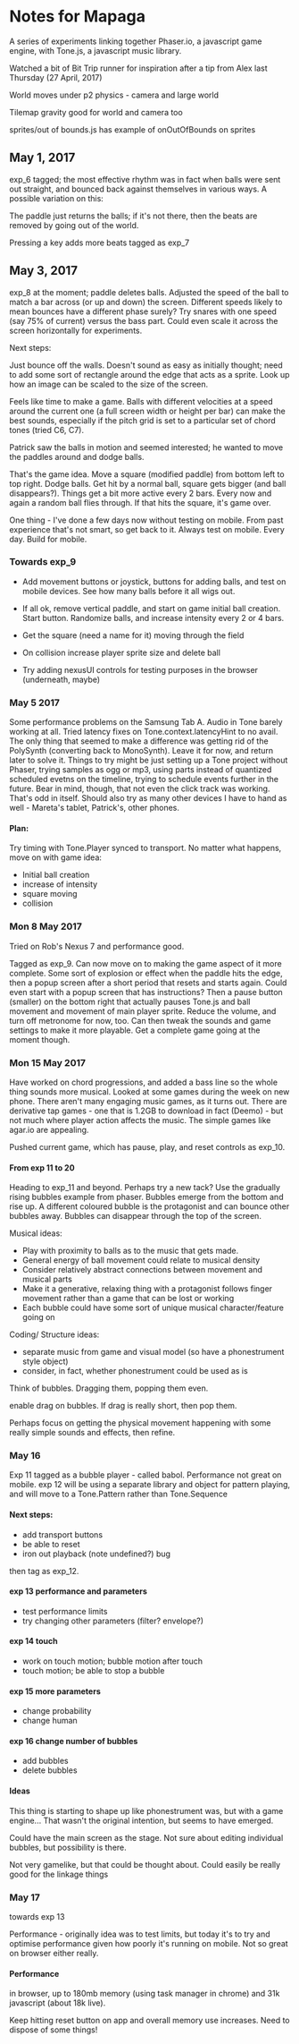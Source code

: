 # Notes for Mapaga

A series of experiments linking together Phaser.io, a javascript game engine, with Tone.js, a javascript music library.

Watched a bit of Bit Trip runner for inspiration after a tip from Alex last Thursday (27 April, 2017)

World moves under p2 physics - camera and large world

Tilemap gravity good for world and camera too

sprites/out of bounds.js has example of onOutOfBounds on sprites

## May 1, 2017

exp\_6 tagged; the most effective rhythm was in fact when balls were sent out straight, and bounced back against themselves in various ways. A possible variation on this:

The paddle just returns the balls; if it's not there, then the beats are removed by going out of the world.

Pressing a key adds more beats
tagged as exp\_7

## May 3, 2017

exp\_8 at the moment; paddle deletes balls. Adjusted the speed of the ball to match a bar across (or up and down) the screen. Different speeds likely to mean bounces have a different phase surely? Try snares with one speed (say 75% of current) versus the bass part. Could even scale it across the screen horizontally for experiments.

Next steps:

Just bounce off the walls. Doesn't sound as easy as initially thought; need to add some sort of rectangle around the edge that acts as a sprite. Look up how an image can be scaled to the size of the screen.

Feels like time to make a game. Balls with different velocities at a speed around the current one (a full screen width or height per bar) can make the best sounds, especially if the pitch grid is set to a particular set of chord tones (tried C6, C7).

Patrick saw the balls in motion and seemed interested; he wanted to move the paddles around and dodge balls.

That's the game idea. Move a square (modified paddle) from bottom left to top right. Dodge balls. Get hit by a normal ball, square gets bigger (and ball disappears?). Things get a bit more active every 2 bars. Every now and again a random ball flies through. If that hits the square, it's game over.

One thing - I've done a few days now without testing on mobile. From past experience that's not smart, so get back to it. Always test on mobile. Every day. Build for mobile.

### Towards exp_9

* Add movement buttons or joystick, buttons for adding balls, and test on mobile devices. See how many balls before it all wigs out.

* If all ok, remove vertical paddle, and start on game initial ball creation. Start button. Randomize balls, and increase intensity every 2 or 4 bars.

* Get the square (need a name for it) moving through the field

* On collision increase player sprite size and delete ball

* Try adding nexusUI controls for testing purposes in the browser (underneath, maybe)

### May 5 2017

Some performance problems on the Samsung Tab A. Audio in Tone barely working at
all. Tried latency fixes on Tone.context.latencyHint to no avail. The only
thing that seemed to make a difference was getting rid of the PolySynth
(converting back to MonoSynth). Leave it for now, and return later to solve it.
Things to try might be just setting up a Tone project without Phaser, trying
samples as ogg or mp3, using parts instead of quantized scheduled evetns on the
timeline, trying to schedule events further in the future. Bear in mind,
though, that not even the click track was working. That's odd in itself. Should
also try as many other devices I have to hand as well - Mareta's tablet,
Patrick's, other phones.

#### Plan:
Try timing with Tone.Player synced to transport. No matter what happens, move on with game idea:
- Initial ball creation
- increase of intensity
- square moving
- collision


### Mon 8 May 2017

Tried on Rob's Nexus 7 and performance good.

Tagged as exp\_9. Can now move on to making the game aspect of it more
complete. Some sort of explosion or effect when the paddle hits the edge, then
a popup screen after a short period that resets and starts again. Could even
start with a popup screen that has instructions? Then a pause button (smaller)
on the bottom right that actually pauses Tone.js and ball movement and movement
of main player sprite. Reduce the volume, and turn off metronome for now, too.
Can then tweak the sounds and game settings to make it more playable. Get a
complete game going at the moment though.

### Mon 15 May 2017

Have worked on chord progressions, and added a bass line so the whole thing sounds more musical. Looked at some games during the week on new phone. There aren't many engaging music games, as it turns out. There are derivative tap games - one that is 1.2GB to download in fact (Deemo) - but not much where player action affects the music. The simple games like agar.io are appealing.

Pushed current game, which has pause, play, and reset controls as exp_10.

#### From exp 11 to 20

Heading to exp_11 and beyond. Perhaps try a new tack? Use the gradually rising bubbles example from phaser. Bubbles emerge from the bottom and rise up. A different coloured bubble is the protagonist and can bounce other bubbles away. Bubbles can disappear through the top of the screen.

Musical ideas:

- Play with proximity to balls as to the music that gets made.
- General energy of ball movement could relate to musical density
- Consider relatively abstract connections between movement and musical parts
- Make it a generative, relaxing thing with a protagonist follows finger movement rather than a game that can be lost or working
- Each bubble could have some sort of unique musical character/feature going on

Coding/ Structure ideas:

- separate music from game and visual model (so have a phonestrument style object)
- consider, in fact, whether phonestrument could be used as is

Think of bubbles. Dragging them, popping them even.

enable drag on bubbles. If drag is really short, then pop them.

Perhaps focus on getting the physical movement happening with some really simple sounds and effects, then refine.

### May 16

Exp 11 tagged as a bubble player - called babol. Performance not great on mobile. exp 12 will be using a separate library and object for pattern playing, and will move to a Tone.Pattern rather than Tone.Sequence

#### Next steps:

- add transport buttons
- be able to reset
- iron out playback (note undefined?) bug

then tag as exp\_12.

#### exp 13 performance and parameters

- test performance limits
- try changing other parameters (filter? envelope?)

#### exp 14 touch

- work on touch motion; bubble motion after touch
- touch motion; be able to stop a bubble

#### exp 15 more parameters

- change probability
- change human

#### exp 16 change number of bubbles

- add bubbles
- delete bubbles

#### Ideas

This thing is starting to shape up like phonestrument was, but with a game engine... That wasn't the original intention, but seems to have emerged.

Could have the main screen as the stage. Not sure about editing individual bubbles, but possibility is there.

Not very gamelike, but that could be thought about. Could easily be really good for the linkage things


### May 17

towards exp 13

Performance - originally idea was to test limits, but today it's to try and optimise performance given how poorly it's running on mobile. Not so great on browser either really.

#### Performance

in browser, up to 180mb memory (using task manager in chrome) and 31k javascript (about 18k live).

Keep hitting reset button on app and overall memory use increases. Need to dispose of some things!
